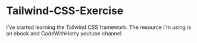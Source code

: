 # Tailwind-CSS-Exercise
I've started learning the Tailwind CSS framework. The resource I'm using is an ebook and CodeWithHarry youtube channel

